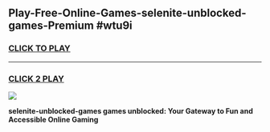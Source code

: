 
## Play-Free-Online-Games-selenite-unblocked-games-Premium #wtu9i
<h3>
<a href="https://premium.freeplayer.one?title=selenite-unblocked-games&ref=8M">CLICK TO PLAY</a></h3>
<hr>

<h3>
<a href="https://premium.freeplayer.one?title=selenite-unblocked-games&ref=8M">CLICK 2 PLAY</a>
  
</h3>

<a href="https://premium.freeplayer.one?title=selenite-unblocked-games&ref=8M"><img src="https://clearcache.store/games.png"></a>


**selenite-unblocked-games games unblocked: Your Gateway to Fun and Accessible Online Gaming**
